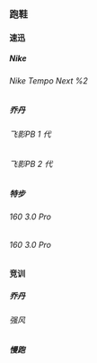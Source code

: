 ### 跑鞋
#### 速迅
##### Nike
###### Nike Tempo Next %2
##### 乔丹
###### 飞影PB 1 代
###### 飞影PB 2 代
##### 特步
###### 160 3.0 Pro
###### 160 3.0 Pro

#### 竞训
##### 乔丹
###### 强风 

##### 慢跑


